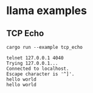 # llama examples

## TCP Echo

```
cargo run --example tcp_echo
```

```
telnet 127.0.0.1 4040
Trying 127.0.0.1...
Connected to localhost.
Escape character is '^]'.
hello world
hello world
```
